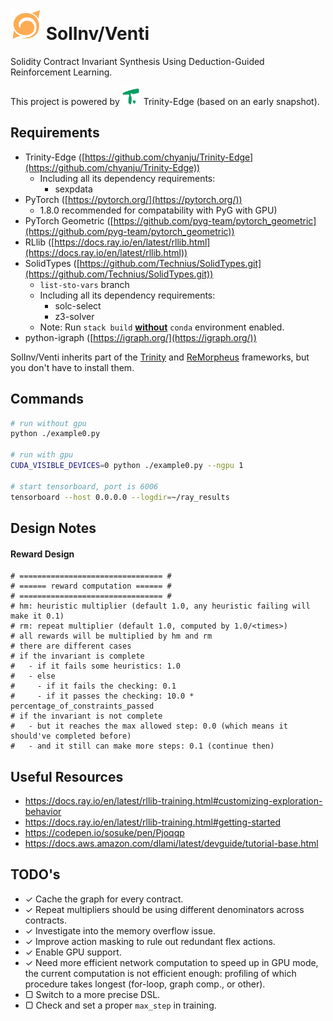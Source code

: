 <div align="left">
  <h1>
    <img src="./resources/solinv_logo_marigold.png" width=50>
  	SolInv/Venti
  </h1>
</div>

Solidity Contract Invariant Synthesis Using Deduction-Guided Reinforcement Learning.

<div align="left">
  This project is powered by <img src="./resources/trinity_edge_matrix.png" width=30> Trinity-Edge (based on an early snapshot).
</div>

## Requirements

- Trinity-Edge ([https://github.com/chyanju/Trinity-Edge](https://github.com/chyanju/Trinity-Edge))
  - Including all its dependency requirements:
    - sexpdata
- PyTorch ([https://pytorch.org/](https://pytorch.org/))
  - 1.8.0 recommended for compatability with PyG with GPU)
- PyTorch Geometric ([https://github.com/pyg-team/pytorch_geometric](https://github.com/pyg-team/pytorch_geometric))
- RLlib ([https://docs.ray.io/en/latest/rllib.html](https://docs.ray.io/en/latest/rllib.html))
- SolidTypes ([https://github.com/Technius/SolidTypes.git](https://github.com/Technius/SolidTypes.git))
  - `list-sto-vars` branch
  - Including all its dependency requirements:
    - solc-select
    - z3-solver
  - Note: Run `stack build` **<u>without</u>** `conda` environment enabled.
- python-igraph ([https://igraph.org/](https://igraph.org/))

SolInv/Venti inherits part of the [Trinity](https://github.com/fredfeng/Trinity) and [ReMorpheus](https://github.com/chyanju/ReMorpheus) frameworks, but you don't have to install them.

## Commands

```bash
# run without gpu
python ./example0.py

# run with gpu
CUDA_VISIBLE_DEVICES=0 python ./example0.py --ngpu 1

# start tensorboard, port is 6006
tensorboard --host 0.0.0.0 --logdir=~/ray_results
```

## Design Notes

#### Reward Design

```
# ================================ #
# ====== reward computation ====== #
# ================================ #
# hm: heuristic multiplier (default 1.0, any heuristic failing will make it 0.1)
# rm: repeat multiplier (default 1.0, computed by 1.0/<times>)
# all rewards will be multiplied by hm and rm
# there are different cases
# if the invariant is complete
#   - if it fails some heuristics: 1.0
#   - else
#     - if it fails the checking: 0.1
#     - if it passes the checking: 10.0 * percentage_of_constraints_passed 
# if the invariant is not complete
#   - but it reaches the max allowed step: 0.0 (which means it should've completed before)
#   - and it still can make more steps: 0.1 (continue then)
```

## Useful Resources

- https://docs.ray.io/en/latest/rllib-training.html#customizing-exploration-behavior
- https://docs.ray.io/en/latest/rllib-training.html#getting-started
- https://codepen.io/sosuke/pen/Pjoqqp
- https://docs.aws.amazon.com/dlami/latest/devguide/tutorial-base.html

## TODO's

- ✓ Cache the graph for every contract.
- ✓ Repeat multipliers should be using different denominators across contracts.
- ✓ Investigate into the memory overflow issue.
- ✓ Improve action masking to rule out redundant flex actions.
- ✓ Enable GPU support.
- ✓ Need more efficient network computation to speed up in GPU mode, the current computation is not efficient enough: profiling of which procedure takes longest (for-loop, graph comp., or other).
- ▢ Switch to a more precise DSL.
- ▢ Check and set a proper `max_step` in training.

